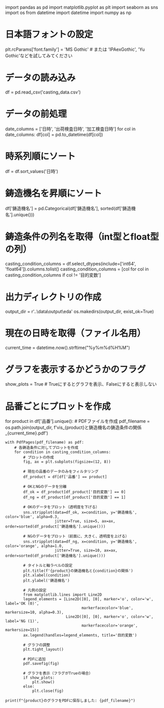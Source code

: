import pandas as pd
import matplotlib.pyplot as plt
import seaborn as sns
import os
from datetime import datetime
import numpy as np

# 日本語フォントの設定
plt.rcParams['font.family'] = 'MS Gothic'  # または 'IPAexGothic', 'Yu Gothic'などを試してみてください

# データの読み込み
df = pd.read_csv('casting_data.csv')

# データの前処理
date_columns = ['日時', '出荷検査日時', '加工検査日時']
for col in date_columns:
    df[col] = pd.to_datetime(df[col])

# 時系列順にソート
df = df.sort_values('日時')

# 鋳造機名を昇順にソート
df['鋳造機名'] = pd.Categorical(df['鋳造機名'], sorted(df['鋳造機名'].unique()))

# 鋳造条件の列名を取得（int型とfloat型の列）
casting_condition_columns = df.select_dtypes(include=['int64', 'float64']).columns.tolist()
casting_condition_columns = [col for col in casting_condition_columns if col != '目的変数']

# 出力ディレクトリの作成
output_dir = r'..\data\output\eda'
os.makedirs(output_dir, exist_ok=True)

# 現在の日時を取得（ファイル名用）
current_time = datetime.now().strftime("%y%m%d%H%M")

# グラフを表示するかどうかのフラグ
show_plots = True  # Trueにするとグラフを表示、Falseにすると表示しない

# 品番ごとにプロットを作成
for product in df['品番'].unique():
    # PDFファイルを作成
    pdf_filename = os.path.join(output_dir, f'vis_{product}と鋳造機名の鋳造条件の関係_{current_time}.pdf')
    
    with PdfPages(pdf_filename) as pdf:
        # 各鋳造条件に対してプロットを作成
        for condition in casting_condition_columns:
            # プロットの作成
            fig, ax = plt.subplots(figsize=(12, 8))
            
            # 現在の品番のデータのみをフィルタリング
            df_product = df[df['品番'] == product]
            
            # OKとNGのデータを分離
            df_ok = df_product[df_product['目的変数'] == 0]
            df_ng = df_product[df_product['目的変数'] == 1]
            
            # OKのデータをプロット（透明度を下げる）
            sns.stripplot(data=df_ok, x=condition, y='鋳造機名', color='blue', alpha=0.3, 
                          jitter=True, size=5, ax=ax, order=sorted(df_product['鋳造機名'].unique()))
            
            # NGのデータをプロット（前面に、大きく、透明度を上げる）
            sns.stripplot(data=df_ng, x=condition, y='鋳造機名', color='orange', alpha=1.0, 
                          jitter=True, size=10, ax=ax, order=sorted(df_product['鋳造機名'].unique()))
            
            # タイトルと軸ラベルの設定
            plt.title(f'{product}の鋳造機名と{condition}の関係')
            plt.xlabel(condition)
            plt.ylabel('鋳造機名')
            
            # 凡例の設定
            from matplotlib.lines import Line2D
            legend_elements = [Line2D([0], [0], marker='o', color='w', label='OK (0)',
                                      markerfacecolor='blue', markersize=10, alpha=0.3),
                               Line2D([0], [0], marker='o', color='w', label='NG (1)',
                                      markerfacecolor='orange', markersize=15)]
            ax.legend(handles=legend_elements, title='目的変数')
            
            # グラフの調整
            plt.tight_layout()
            
            # PDFに追加
            pdf.savefig(fig)
            
            # グラフを表示（フラグがTrueの場合）
            if show_plots:
                plt.show()
            else:
                plt.close(fig)

    print(f"{product}のグラフをPDFに保存しました: {pdf_filename}")
